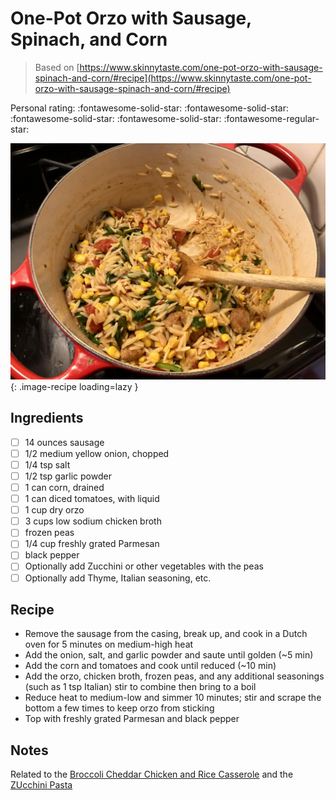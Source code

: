 # One-Pot Orzo with Sausage, Spinach, and Corn

> Based on [https://www.skinnytaste.com/one-pot-orzo-with-sausage-spinach-and-corn/#recipe](https://www.skinnytaste.com/one-pot-orzo-with-sausage-spinach-and-corn/#recipe)

<!-- {cts} rating=4; (User can specify rating on scale of 1-5) -->

Personal rating: :fontawesome-solid-star: :fontawesome-solid-star: :fontawesome-solid-star: :fontawesome-solid-star: :fontawesome-regular-star:

<!-- {cte} -->

<!-- {cts} name_image=one_pot_orzo_with_sausage_spinach_and_corn.jpeg; (User can specify image name) -->

![one_pot_orzo_with_sausage_spinach_and_corn.jpeg](./one_pot_orzo_with_sausage_spinach_and_corn.jpeg){: .image-recipe loading=lazy }

<!-- {cte} -->

## Ingredients

- [ ] 14 ounces sausage
- [ ] 1/2 medium yellow onion, chopped
- [ ] 1/4 tsp salt
- [ ] 1/2 tsp garlic powder
- [ ] 1 can corn, drained
- [ ] 1 can diced tomatoes, with liquid
- [ ] 1 cup dry orzo
- [ ] 3 cups low sodium chicken broth
- [ ] frozen peas
- [ ] 1/4 cup freshly grated Parmesan
- [ ] black pepper
- [ ] Optionally add Zucchini or other vegetables with the peas
- [ ] Optionally add Thyme, Italian seasoning, etc.

## Recipe

- Remove the sausage from the casing, break up, and cook in a Dutch oven for 5 minutes on medium-high heat
- Add the onion, salt, and garlic powder and saute until golden (~5 min)
- Add the corn and tomatoes and cook until reduced (~10 min)
- Add the orzo, chicken broth, frozen peas, and any additional seasonings (such as 1 tsp Italian) stir to combine then bring to a boil
- Reduce heat to medium-low and simmer 10 minutes; stir and scrape the bottom a few times to keep orzo from sticking
- Top with freshly grated Parmesan and black pepper

## Notes

Related to the [Broccoli Cheddar Chicken and Rice Casserole](../meals/broccoli_cheddar_chicken_and_rice_casserole.md) and the [ZUcchini Pasta](../pasta/pasta_with_corn_zucchini_and_tomatoes.md)
